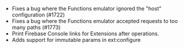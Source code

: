 * Fixes a bug where the Functions emulator ignored the "host" configuration (#1722)
* Fixes a bug where the Functions emulator accepted requests to too many paths (#1773)
* Print Firebase Console links for Extensions after operations.
* Adds support for immutable params in ext:configure
